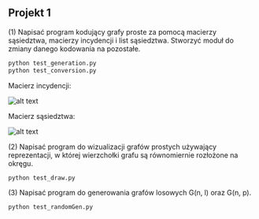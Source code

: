 ## Projekt 1

(1) Napisać program kodujący grafy proste za pomocą macierzy sąsiedztwa, macierzy incydencji i list sąsiedztwa. Stworzyć moduł do zmiany
danego kodowania na pozostałe.

```bash
python test_generation.py
python test_conversion.py
```

Macierz incydencji:

![alt text](https://static.javatpoint.com/tutorial/graph-theory/images/graph-representations4.png)

Macierz sąsiedztwa:

![alt text](https://ycpcs.github.io/cs360-spring2019/lectures/images/lecture15/adjmatexample.png)

(2) Napisać program do wizualizacji grafów prostych używający reprezentacji, w której wierzchołki grafu są równomiernie rozłożone na okręgu.

```bash
python test_draw.py
```

(3) Napisać program do generowania grafów losowych G(n, l) oraz G(n, p).

```bash
python test_randomGen.py
```
